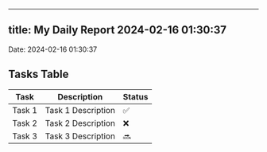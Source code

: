 
---
title: My Daily Report 2024-02-16 01:30:37
---

Date: 2024-02-16 01:30:37

## Tasks Table

| Task | Description | Status |
|------|-------------|--------|
| Task 1 | Task 1 Description | ✅ |
| Task 2 | Task 2 Description | ❌ |
| Task 3 | Task 3 Description | 🔜 |
